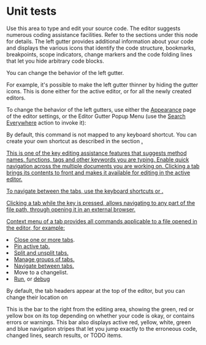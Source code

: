 # Unit tests

<deflist product="!db">
<def title="%NUM%. Editor area">
Use this area to type and edit your source code. The editor suggests numerous coding assistance facilities.
Refer to the sections under this node for details.</def>
<def title="%NUM%. Gutter area">
The left gutter provides additional information about your code and displays the various icons that
identify the code structure, bookmarks, breakpoints, scope indicators,
change markers and the code folding lines that let you hide arbitrary code blocks.
<p>You can change the behavior of the left gutter. </p>
<p>For example, it's possible to make the left gutter thinner
by hiding the gutter icons. This is done either for the <a anchor="active">active editor</a>,
or for all the newly created editors.</p>
<p>To change the behavior of the left gutters, use either the
<a href="Setup.topic">Appearance</a> page of the editor settings, or the
<ui-path>Editor Gutter Popup Menu</ui-path> (use the <a href="Setup.topic">Search Everywhere</a>
action to invoke it):</p>
<p>By default, this command is not mapped to any keyboard shortcut. You can create your own
                            shortcut as described in the section <a href="APIs.md"/>.
                            <!--configuring keyboard shortcuts--> </p>
</def>
<def title="%NUM%. Smart completion popup" id="active">
This is one of the key editing assistance features that
suggests method names, functions, tags and other keywords you are typing.</def>
<def title="%NUM%. Document tabs">
Enable quick navigation across the multiple documents you are working on. Clicking a tab brings its
contents to front and makes it available for editing in the active editor.
<p>To navigate between the tabs, use the keyboard shortcuts <shortcut key="ActivateNuGetToolWindow"/> or
<shortcut key="ActivateNuGetToolWindow"/>.</p>
<p>Clicking a tab while the <shortcut key="ActivateNuGetToolWindow"/> key is
pressed, allows navigating to any part of the file path, through opening it in an external browser.</p>
<p>Context menu of a tab provides all commands applicable to a file opened in the editor, for example:</p>
<list>
<li><a href="help.topic">Close one or more tabs</a>.</li>
<li><a href="How-to-log-in.md" anchor="pinning-and-unpinning-tabs">Pin active tab.</a></li>
<li><a href="How-to-log-in.md" anchor="splitting-and-unsplitting-editor-window">Split and unsplit tabs.</a></li>
<li><a href="How-to-log-in.md" anchor="splitting-and-unsplitting-editor-window">Manage groups of tabs.</a></li>
<li><a href="How-to-log-in.md" anchor="navigating-between-editor-tabs">Navigate between tabs.</a></li>
<li>Move to a changelist.</li>
<li><a href="Grammar-and-mechanics.md">Run</a>, or <a href="Jupiter.md">debug</a></li>
</list>
<p>
By default, the tab headers appear at the top of the editor,
but you can change their location on
</p>
</def>
<def title="%NUM%. Validation side bar / marker bar" id="marker_bar">
This is the bar to the right from the editing area, showing the green, red or yellow box on
its top depending on whether your code is okay, or contains errors or warnings. This bar also
displays active red, yellow, white, green and blue navigation stripes that let you jump exactly to
the erroneous code, changed lines, search results, or TODO items.
</def>
</deflist>